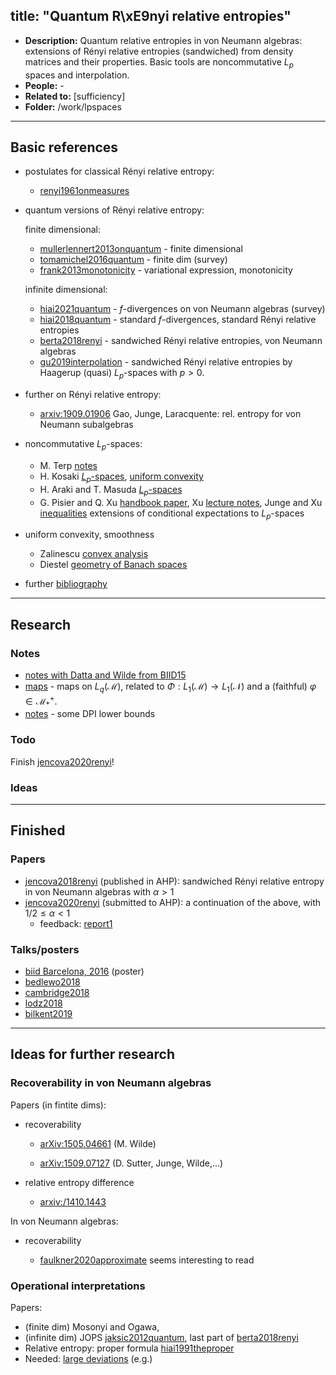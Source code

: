title: "Quantum R\xE9nyi relative entropies"
---
*  **Description:** Quantum relative entropies in von Neumann algebras: extensions of Rényi relative entropies
   (sandwiched) from density matrices and their properties. Basic tools are noncommutative $L_p$ spaces and
interpolation.     
*  **People:** -      
*  **Related to:** [sufficiency]   
*  **Folder:** /work/lpspaces 

---


## Basic references

* postulates for classical Rényi relative entropy:
    
    - [renyi1961onmeasures](renyi1961onmeasures) 

* quantum versions of Rényi relative entropy:
    
    finite dimensional:

    - [mullerlennert2013onquantum](mullerlennert2013onquantum) - finite dimensional
    - [tomamichel2016quantum](tomamichel2016quantum) - finite dim (survey)
    - [frank2013monotonicity](frank2013monotonicity) - variational expression, monotonicity

    infinite dimensional:

    - [hiai2021quantum](BOOK_hiai2021quantum) - $f$-divergences on von Neumann algebras (survey)
    - [hiai2018quantum](hiai2018quantum) - standard $f$-divergences, standard Rényi relative entropies
    - [berta2018renyi](berta2018renyi) - sandwiched Rényi relative entropies, von Neumann algebras
    - [gu2019interpolation](gu2019interpolation) -  sandwiched Rényi relative entropies by Haagerup (quasi)
      $L_p$-spaces with $p>0$.

* further on Rényi relative entropy:

    - [arxiv:1909.01906](https://arxiv.org/abs/1909.01906) Gao, Junge, Laracquente: rel. entropy for von Neumann
      subalgebras

* noncommutative $L_p$-spaces:

    - M. Terp [notes](terp1981lpspaces)
    - H. Kosaki [$L_p$-spaces](kosaki1984applications), [uniform convexity](kosaki1984applicationsuc)
    - H. Araki and T. Masuda [$L_p$-spaces](araki1982positive)
    - G. Pisier and Q. Xu [handbook paper](pisier2003noncommutative), Xu [lecture notes](xu2007operator), 
Junge and Xu [inequalities](junge2003noncommutative) extensions of conditional expectations to $L_p$-spaces

* uniform convexity, smoothness

    - Zalinescu [convex analysis](BOOK_zalinescu2002convex)
    - Diestel [geometry of Banach spaces](BOOK_diestel1975geometry)


* further [bibliography](BIBs)




---

## Research



### Notes

* [notes with Datta and Wilde from BIID15](PROJECT_qre/djw_biid_notes.pdf)
* [maps](PROJECT_qre/dual_maps.pdf) - maps on $L_q(\mathcal M)$, related to $\Phi: L_1(\mathcal M)\to L_1(\mathcal N)$ and a
  (faithful) $\varphi\in \mathcal M_*^+$. 
* [notes](PROJECT_qre/notes.pdf) - some DPI lower bounds


### Todo

Finish [jencova2020renyi](jencova2020renyi)!


### Ideas

---

## Finished

### Papers

* [jencova2018renyi](jencova2018renyi) (published in AHP): sandwiched Rényi relative entropy in von Neumann algebras with $\alpha>1$    
* [jencova2020renyi](jencova2020renyi) (submitted to AHP): a continuation of the above, with $1/2\le \alpha <1$
    * feedback: [report1](PROJECT_qre/report1.pdf)


### Talks/posters


* [biid Barcelona, 2016](/static/pdf/lpposter.pdf) (poster)
* [bedlewo2018](/static/pdf/bedlewo2018.pdf)
* [cambridge2018](/static/pdf/cambridge2018.pdf)
* [lodz2018](/static/pdf/lodz2018.pdf)
* [bilkent2019](/static/pdf/bilkent2019.pdf)


---

## Ideas for further research


### Recoverability in von Neumann algebras


Papers (in fintite dims):

* recoverability 
  
    - [arXiv:1505.04661](https://arxiv.org/abs/1505.04661) (M. Wilde)
   
    - [arXiv:1509.07127](https://arxiv.org/abs/1509.07127) (D. Sutter, Junge, Wilde,...)

* relative entropy difference

    - [arxiv:/1410.1443](https://arxiv.org/abs/1410.1443)
    
In von Neumann algebras:

* recoverability     

    - [faulkner2020approximate](faulkner2020approximate)   seems interesting to read

### Operational interpretations


Papers: 

* (finite dim) Mosonyi and Ogawa, 
* (infinite dim) JOPS [jaksic2012quantum](jaksic2012quantum), last part of [berta2018renyi](berta2018renyi)
* Relative entropy: proper formula [hiai1991theproper](hiai1991theproper)    
* Needed: [large deviations](https://www.stat.cmu.edu/~cshalizi/754/2006/notes/) (e.g.)

